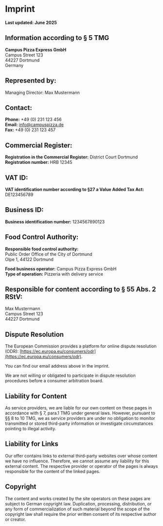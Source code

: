 # Imprint

**Last updated: June 2025**

## Information according to § 5 TMG

**Campus Pizza Express GmbH**  
Campus Street 123  
44227 Dortmund  
Germany  

## Represented by:
Managing Director: Max Mustermann

## Contact:
**Phone:** +49 (0) 231 123 456  
**Email:** info@campuspizza.de  
**Fax:** +49 (0) 231 123 457  

## Commercial Register:
**Registration in the Commercial Register:** District Court Dortmund  
**Registration number:** HRB 12345  

## VAT ID:
**VAT identification number according to §27 a Value Added Tax Act:** DE123456789

## Business ID:
**Business identification number:** 1234567890123

## Food Control Authority:
**Responsible food control authority:**  
Public Order Office of the City of Dortmund  
Olpe 1, 44122 Dortmund  

**Food business operator:** Campus Pizza Express GmbH  
**Type of operation:** Pizzeria with delivery service  

## Responsible for content according to § 55 Abs. 2 RStV:
Max Mustermann  
Campus Street 123  
44227 Dortmund  

## Dispute Resolution
The European Commission provides a platform for online dispute resolution (ODR): [https://ec.europa.eu/consumers/odr](https://ec.europa.eu/consumers/odr).

You can find our email address above in the imprint.

We are not willing or obligated to participate in dispute resolution procedures before a consumer arbitration board.

## Liability for Content
As service providers, we are liable for our own content on these pages in accordance with § 7, para.1 TMG under general laws. However, pursuant to §§ 8 to 10 TMG, we as service providers are under no obligation to monitor transmitted or stored third-party information or investigate circumstances pointing to illegal activity.

## Liability for Links
Our offer contains links to external third-party websites over whose content we have no influence. Therefore, we cannot assume any liability for this external content. The respective provider or operator of the pages is always responsible for the content of the linked pages.

## Copyright
The content and works created by the site operators on these pages are subject to German copyright law. Duplication, processing, distribution, or any form of commercialization of such material beyond the scope of the copyright law shall require the prior written consent of its respective author or creator.
